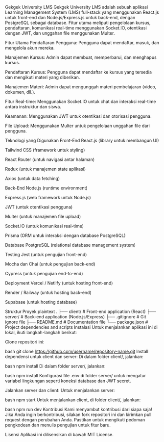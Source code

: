 Gekgek University LMS
Gekgek University LMS adalah sebuah aplikasi Learning Management System (LMS) full-stack yang menggunakan React.js untuk front-end dan Node.js/Express.js untuk back-end, dengan PostgreSQL sebagai database. Fitur utama meliputi pengelolaan kursus, pendaftaran, komunikasi real-time menggunakan Socket.IO, otentikasi dengan JWT, dan unggahan file menggunakan Multer.

Fitur Utama
Pendaftaran Pengguna: Pengguna dapat mendaftar, masuk, dan mengelola akun mereka.

Manajemen Kursus: Admin dapat membuat, memperbarui, dan menghapus kursus.

Pendaftaran Kursus: Pengguna dapat mendaftar ke kursus yang tersedia dan mengikuti materi yang diberikan.

Manajemen Materi: Admin dapat mengunggah materi pembelajaran (video, dokumen, dll.).

Fitur Real-time: Menggunakan Socket.IO untuk chat dan interaksi real-time antara instruktur dan siswa.

Keamanan: Menggunakan JWT untuk otentikasi dan otorisasi pengguna.

File Upload: Menggunakan Multer untuk pengelolaan unggahan file dari pengguna.

Teknologi yang Digunakan
Front-End
React.js (library untuk membangun UI)

Tailwind CSS (framework untuk styling)

React Router (untuk navigasi antar halaman)

Redux (untuk manajemen state aplikasi)

Axios (untuk data fetching)

Back-End
Node.js (runtime environment)

Express.js (web framework untuk Node.js)

JWT (untuk otentikasi pengguna)

Multer (untuk manajemen file upload)

Socket.IO (untuk komunikasi real-time)

Prisma (ORM untuk interaksi dengan database PostgreSQL)

Database
PostgreSQL (relational database management system)

Testing
Jest (untuk pengujian front-end)

Mocha dan Chai (untuk pengujian back-end)

Cypress (untuk pengujian end-to-end)

Deployment
Vercel / Netlify (untuk hosting front-end)

Render / Railway (untuk hosting back-end)

Supabase (untuk hosting database)

Struktur Proyek
plaintext
.
├── client/                    # Front-end application (React)
├── server/                    # Back-end application (Node.js/Express)
├── .gitignore                 # Git ignore file
├── README.md                  # Documentation file
└── package.json               # Project dependencies and scripts
Instalasi
Untuk menjalankan aplikasi ini di lokal, ikuti langkah-langkah berikut:

Clone repositori ini:

bash
git clone https://github.com/username/repository-name.git
Install dependensi untuk client dan server: Di dalam folder client/, jalankan:

bash
npm install
Di dalam folder server/, jalankan:

bash
npm install
Konfigurasi file .env di folder server/ untuk mengatur variabel lingkungan seperti koneksi database dan JWT secret.

Jalankan server dan client: Untuk menjalankan server:

bash
npm start
Untuk menjalankan client, di folder client/, jalankan:

bash
npm run dev
Kontribusi
Kami menyambut kontribusi dari siapa saja! Jika Anda ingin berkontribusi, silakan fork repositori ini dan kirimkan pull request dengan perubahan Anda. Pastikan untuk mengikuti pedoman pengkodean dan menulis pengujian untuk fitur baru.

Lisensi
Aplikasi ini dilisensikan di bawah MIT License.
